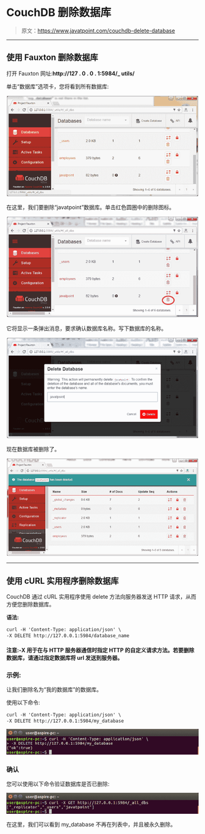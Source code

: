 # CouchDB 删除数据库

> 原文：<https://www.javatpoint.com/couchdb-delete-database>

* * *

## 使用 Fauxton 删除数据库

打开 Fauxton 网址:**http://127 . 0 . 0 . 1:5984/_ utils/**

单击“数据库”选项卡，您将看到所有数据库:

![Delete Database 1](img/fc2cf480d7ed7893ced0a41447d2db90.png)

在这里，我们要删除“javatpoint”数据库。单击红色圆圈中的删除图标。

![Delete Database 2](img/0a547fc5379e9bd93bbe160df0d33412.png)

它将显示一条弹出消息，要求确认数据库名称。写下数据库的名称。

![Delete Database 3](img/ff1eb43db120abbf39c58d4b4bcaee45.png)

现在数据库被删除了。

![Delete Database 4](img/1a60edbe91e50fe2fd85b8fef70fbd33.png)

* * *

## 使用 cURL 实用程序删除数据库

CouchDB 通过 cURL 实用程序使用 delete 方法向服务器发送 HTTP 请求，从而方便您删除数据库。

**语法:**

```
curl -H 'Content-Type: application/json' \
-X DELETE http://127.0.0.1:5984/database_name

```

#### 注意:-X 用于在与 HTTP 服务器通信时指定 HTTP 的自定义请求方法。若要删除数据库，请通过指定数据库将 url 发送到服务器。

### 示例:

让我们删除名为“我的数据库”的数据库。

使用以下命令:

```
curl -H 'Content-Type: application/json' \
-X DELETE http://127.0.0.1:5984/my_database

```

![CouchDB Delete database 1](img/5ee54c2d20fe8f8a60234724dbeed3e5.png)

### 确认

您可以使用以下命令验证数据库是否已删除:

![CouchDB Delete database 2](img/08cd84a2740f55b04b34f1f601b6e438.png)

在这里，我们可以看到 my_database 不再在列表中，并且被永久删除。